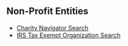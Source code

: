 ## Non-Profit Entities
- [Charity Navigator Search](https://www.charitynavigator.org/index.cfm?bay=content.view&cpid=4529)
- [IRS Tax Exempt Organization Search](https://apps.irs.gov/app/eos)